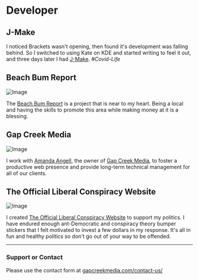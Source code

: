 # Developer

## J-Make

I noticed Brackets wasn't opening, then found it's development was falling behind. So I switched to using Kate on KDE and started writing to feel it out, and three days later I had [J-Make](https://richardkentgates.github.io/j-make/). *#Covid-Life*


## Beach Bum Report

![Image](src)

The [Beach Bum Report](https://beachbumreport.com) is a project that is near to my heart. Being a local and having the skills to promote this area while making money at it is a blessing.


## Gap Creek Media

![Image](src)

I work with [Amanda Angell](https://amanda.world), the owner of [Gap Creek Media](https://gapcreekmedia.com), to foster a productive web presence and provide long-term technical management for all of our clients.


## The Official Liberal Conspiracy Website

![Image](src)

I created [The Official Liberal Conspiracy Website](https://theofficialliberalconspiracywebsite.com/) to support my politics. I have endured enough ant-Democratic and conspiracy theory bumper stickers that I felt motivated to invest a few dollars in my response. It's all in fun and healthy politics so don't go out of your way to be offended.

---

### Support or Contact

Please use the contact form at [gapcreekmedia.com/contact-us/](https://gapcreekmedia.com/contact-us/)
